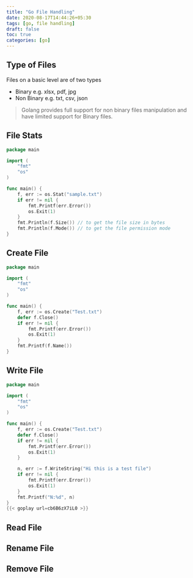 ```yaml
---
title: "Go File Handling"
date: 2020-08-17T14:44:26+05:30
tags: [go, file handling]
draft: false
toc: true
categories: [go]
---
```

## Type of Files
Files on a basic level are of two types
- Binary e.g. xlsx, pdf, jpg
- Non Binary e.g. txt, csv, json

> Golang provides full support for non binary files manipulation and have limited support for Binary files.
## File Stats
```go
package main

import (
	"fmt"
	"os"
)

func main() {
	f, err := os.Stat("sample.txt")
	if err != nil {
		fmt.Printf(err.Error())
		os.Exit(1)
	}
	fmt.Println(f.Size()) // to get the file size in bytes
	fmt.Println(f.Mode()) // to get the file permission mode
}
```
## Create File
```go
package main

import (
	"fmt"
	"os"
)

func main() {
	f, err := os.Create("Test.txt")
	defer f.Close()
	if err != nil {
		fmt.Printf(err.Error())
		os.Exit(1)
	}
	fmt.Printf(f.Name())
}
```
## Write File
```go
package main

import (
	"fmt"
	"os"
)

func main() {
	f, err := os.Create("Test.txt")
	defer f.Close()
	if err != nil {
		fmt.Printf(err.Error())
		os.Exit(1)
	}

	n, err := f.WriteString("Hi this is a test file")
	if err != nil {
		fmt.Printf(err.Error())
		os.Exit(1)
	}
	fmt.Printf("N:%d", n)
}
{{< goplay url=cb6B6zX7iL0 >}}
```

## Read File
## Rename File
## Remove File 